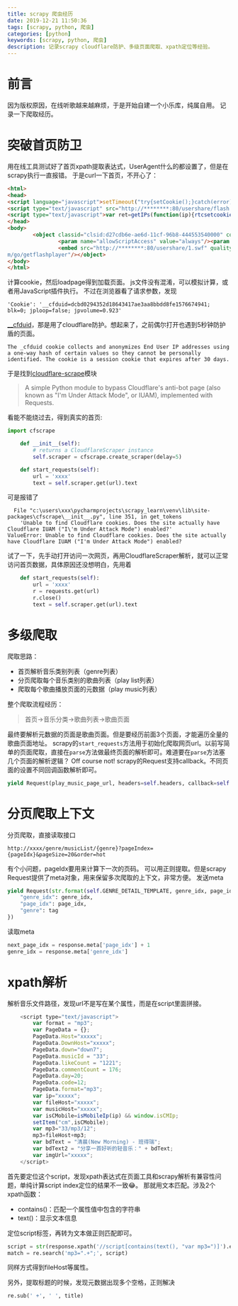 ```yaml
---
title: scrapy 爬虫经历
date: 2019-12-21 11:50:36
tags: [scrapy, python, 爬虫]
categories: [python]
keywords: [scrapy, python, 爬虫]
description: 记录scrapy cloudflare防护、多级页面爬取、xpath定位等经验。
---
```


# 前言

因为版权原因，在线听歌越来越麻烦，于是开始自建一个小乐库，纯属自用。
记录一下爬取经历。

<!-- more -->

# 突破首页防卫

用在线工具测试好了首页xpath提取表达式，UserAgent什么的都设置了，但是在scrapy执行一直报错。
于是curl一下首页，不开心了：
```html
<html>
<head>
<script language="javascript">setTimeout("try{setCookie();}catch(error){};location.replace(location.href.split(\"#\")[0])",2000);</script>
<script type="text/javascript" src="http://********:80/usershare/flash.js"></script>
<script type="text/javascript">var ret=getIPs(function(ip){rtcsetcookie(ip)});checkflash(ret)</script>
</head>
<body>
        <object classid="clsid:d27cdb6e-ae6d-11cf-96b8-444553540000" codebase="http://fpdownload.macromedia.com/pub/shockwave/cabs/flash/swflash.cab#version=7,0,0,0" width="0" height="0" id="m" align="center">
                <param name="allowScriptAccess" value="always"/><param name="movie" value="http://********:80/usershare/1.swf"/><param name="quality" value="high" />
                <embed src="http://********:80/usershare/1.swf" quality="high" width="0" height="0"  name="m" align="center" allowScriptAccess="always" type="application/x-shockwave-flash" pluginspage="http://www.macromedia.co
m/go/getflashplayer"/></object>
</body>
</html>
```

计算cookie，然后loadpage得到加载页面。
js文件没有混淆，可以模拟计算，或者用JavaScript插件执行。
不过在浏览器看了请求参数，发现
```
'Cookie': '__cfduid=dcbd0294352d18643417ae3aa8bbdd8fe1576674941; blk=0; jploop=false; jpvolume=0.923'
```
[__cfduid](https://support.cloudflare.com/hc/en-us/articles/200170156-Understanding-the-Cloudflare-Cookies)，那是用了cloudflare防护。想起来了，之前偶尔打开也遇到5秒钟防护盾的页面。

```
The _cfduid cookie collects and anonymizes End User IP addresses using a one-way hash of certain values so they cannot be personally identified. The cookie is a session cookie that expires after 30 days.
```
于是找到[cloudflare-scrape](https://github.com/Anorov/cloudflare-scrape)模块
>A simple Python module to bypass Cloudflare's anti-bot page (also known as "I'm Under Attack Mode", or IUAM), implemented with Requests. 


看能不能绕过去，得到真实的首页:

```python
import cfscrape

    def __init__(self):
        # returns a CloudflareScraper instance
        self.scraper = cfscrape.create_scraper(delay=5)

    def start_requests(self):
        url = 'xxxx'
        text = self.scraper.get(url).text    
```
可是报错了
```
  File "c:\users\xxx\pycharmprojects\scrapy_learn\venv\lib\site-packages\cfscrape\__init__.py", line 351, in get_tokens
    'Unable to find Cloudflare cookies. Does the site actually have Cloudflare IUAM ("I\'m Under Attack Mode") enabled?'
ValueError: Unable to find Cloudflare cookies. Does the site actually have Cloudflare IUAM ("I'm Under Attack Mode") enabled?
```

试了一下，先手动打开访问一次网页，再用CloudflareScraper解析，就可以正常访问首页数据，具体原因还没想明白，先用着
```python
    def start_requests(self):
        url = 'xxxx'
        r = requests.get(url)
        r.close()
        text = self.scraper.get(url).text
```

# 多级爬取

爬取思路：
- 首页解析音乐类别列表（genre列表）
- 分页爬取每个音乐类别的歌曲列表（play list列表）
- 爬取每个歌曲播放页面的元数据（play music列表）

整个爬取流程经历：
>首页->音乐分类->歌曲列表->歌曲页面

最终要解析元数据的页面是歌曲页面。但是要经历前面3个页面，才能遍历全量的歌曲页面地址。
scrapy的`start_requests`方法用于初始化爬取网页url。以前写简单的页面爬取，直接在`parse`方法做最终页面的解析即可。难道要在`parse`方法塞几个页面的解析逻辑？
Off course not! 
scrapy的Request支持callback。不同页面的设置不同回调函数解析即可。
```python
yield Request(play_music_page_url, headers=self.headers, callback=self.parse_music, meta=meta)
```


# 分页爬取上下文

分页爬取，直接读取接口
```
http://xxxx/genre/musicList/{genre}?pageIndex={pageIdx}&pageSize=20&order=hot
```
有个小问题，pageIdx要用来计算下一次的页码。
可以用正则提取。但是scrapy Request提供了meta对象，用来保留多次爬取的上下文，非常方便。
发送meta
```python
yield Request(str.format(self.GENRE_DETAIL_TEMPLATE, genre_idx, page_idx), headers=self.headers, meta={
    "genre_idx": genre_idx,
    "page_idx": page_idx,
    "genre": tag
})
```
读取meta
```python
next_page_idx = response.meta['page_idx'] + 1
genre_idx = response.meta['genre_idx']
```

# xpath解析

解析音乐文件路径，发现url不是写在某个属性，而是在script里面拼接。
```js
    <script type="text/javascript">
        var format = "mp3";
        var PageData = {};
        PageData.Host="xxxxx";
        PageData.DownHost="xxxxx";
        PageData.down="down7";
        PageData.musicId = "33";
        PageData.likeCount = "1221";
        PageData.commentCount = 176;
        PageData.day=20;
        PageData.code=12;
        PageData.format="mp3";
        var ip="xxxxx";
        var fileHost="xxxxx";
        var musicHost="xxxxx";
        var isCMobile=isMobileIp(ip) && window.isCMIp;
        setItem("cm",isCMobile);
        var mp3="33/mp3/12";
        mp3=fileHost+mp3;
        var bdText = "清晨(New Morning) - 班得瑞";
        var bdText2 = "分享一首好听的轻音乐：" + bdText;
        var imgUrl="xxxxx";
    </script>
```

首先要定位这个script，发现xpath表达式在页面工具和scrapy解析有兼容性问题，单纯计算script index定位的结果不一致😂。
那就用文本匹配。涉及2个xpath函数：
- contains()：匹配一个属性值中包含的字符串
- text()：显示文本信息

定位script标签，再转为文本做正则匹配即可。
```python
script = str(response.xpath('//script[contains(text(), "var mp3=")]').extract()[0])
match = re.search('mp3=".+";', script)
```
同样方式得到fileHost等属性。


另外，提取标题的时候，发现元数据出现多个空格，正则解决
```python
re.sub(' +', ' ', title)
```
